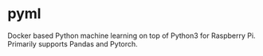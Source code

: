# pyml
Docker based Python machine learning on top of Python3 for Raspberry Pi. Primarily supports Pandas and Pytorch.
